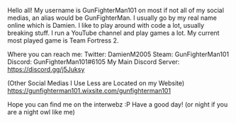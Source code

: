 Hello all! My username is GunFighterMan101 on most if not all of my social medias, an alias would be GunFighterMan. I usually go by my real name online which is Damien.
I like to play around with code a lot, usually breaking stuff. I run a YouTube channel and play games a lot. My current most played game is Team Fortress 2.

Where you can reach me:
Twitter: DamienM2005
Steam: GunFighterMan101
Discord: GunFighterMan101#6105
My Main Discord Server: https://discord.gg/j5Juksy

(Other Social Medias I Use Less are Located on my Website)
https://gunfighterman101.wixsite.com/gunfighterman101

Hope you can find me on the interwebz :P
Have a good day! (or night if you are a night owl like me)

<!---
GunFighterMan101/GunFighterMan101 is a ✨ special ✨ repository because its `README.md` (this file) appears on your GitHub profile.
You can click the Preview link to take a look at your changes.
--->
